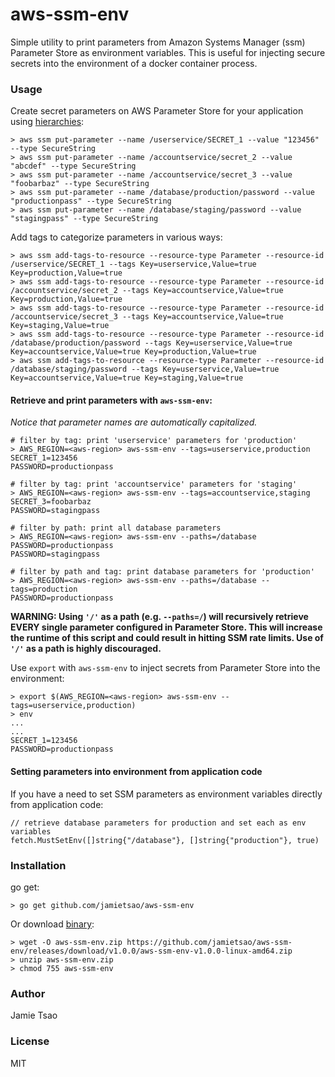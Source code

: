 # aws-ssm-env
Simple utility to print parameters from Amazon Systems Manager (ssm) Parameter Store as environment variables. This is useful for injecting secure secrets into the environment of a docker container process.

### Usage
Create secret parameters on AWS Parameter Store for your application using [hierarchies](http://docs.aws.amazon.com/systems-manager/latest/userguide/sysman-paramstore-working.html#sysman-paramstore-su-organize):
```
> aws ssm put-parameter --name /userservice/SECRET_1 --value "123456" --type SecureString
> aws ssm put-parameter --name /accountservice/secret_2 --value "abcdef" --type SecureString
> aws ssm put-parameter --name /accountservice/secret_3 --value "foobarbaz" --type SecureString
> aws ssm put-parameter --name /database/production/password --value "productionpass" --type SecureString
> aws ssm put-parameter --name /database/staging/password --value "stagingpass" --type SecureString
```
Add tags to categorize parameters in various ways:
```
> aws ssm add-tags-to-resource --resource-type Parameter --resource-id /userservice/SECRET_1 --tags Key=userservice,Value=true Key=production,Value=true
> aws ssm add-tags-to-resource --resource-type Parameter --resource-id /accountservice/secret_2 --tags Key=accountservice,Value=true Key=production,Value=true
> aws ssm add-tags-to-resource --resource-type Parameter --resource-id /accountservice/secret_3 --tags Key=accountservice,Value=true Key=staging,Value=true
> aws ssm add-tags-to-resource --resource-type Parameter --resource-id /database/production/password --tags Key=userservice,Value=true Key=accountservice,Value=true Key=production,Value=true
> aws ssm add-tags-to-resource --resource-type Parameter --resource-id /database/staging/password --tags Key=userservice,Value=true Key=accountservice,Value=true Key=staging,Value=true
```

#### Retrieve and print parameters with `aws-ssm-env`:

*Notice that parameter names are automatically capitalized.*
```
# filter by tag: print 'userservice' parameters for 'production'
> AWS_REGION=<aws-region> aws-ssm-env --tags=userservice,production
SECRET_1=123456
PASSWORD=productionpass

# filter by tag: print 'accountservice' parameters for 'staging'
> AWS_REGION=<aws-region> aws-ssm-env --tags=accountservice,staging
SECRET_3=foobarbaz
PASSWORD=stagingpass

# filter by path: print all database parameters
> AWS_REGION=<aws-region> aws-ssm-env --paths=/database
PASSWORD=productionpass
PASSWORD=stagingpass

# filter by path and tag: print database parameters for 'production'
> AWS_REGION=<aws-region> aws-ssm-env --paths=/database --tags=production
PASSWORD=productionpass
```

**WARNING: Using `'/'` as a path (e.g. `--paths=/`) will recursively retrieve EVERY single parameter configured in Parameter Store.  This will increase the runtime of this script and could result in hitting SSM rate limits. Use of `'/'` as a path is highly discouraged.**


Use `export` with `aws-ssm-env` to inject secrets from Parameter Store into the environment:
```
> export $(AWS_REGION=<aws-region> aws-ssm-env --tags=userservice,production)
> env
...
...
SECRET_1=123456
PASSWORD=productionpass
```

#### Setting parameters into environment from application code
If you have a need to set SSM parameters as environment variables directly from application code:
```
// retrieve database parameters for production and set each as env variables
fetch.MustSetEnv([]string{"/database"}, []string{"production"}, true)
```

### Installation
go get:
```
> go get github.com/jamietsao/aws-ssm-env
```
Or download [binary](https://github.com/jamietsao/aws-ssm-env/releases/latest):
```
> wget -O aws-ssm-env.zip https://github.com/jamietsao/aws-ssm-env/releases/download/v1.0.0/aws-ssm-env-v1.0.0-linux-amd64.zip
> unzip aws-ssm-env.zip
> chmod 755 aws-ssm-env
```

### Author
Jamie Tsao

### License
MIT
